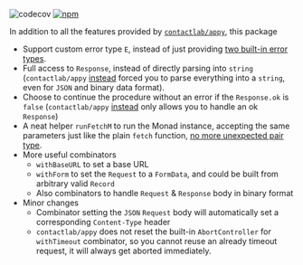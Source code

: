 ![codecov](https://badgen.net/codecov/c/github/equt/fetch)
[![npm](https://badgen.net/npm/v/@equt/fetch)](https://www.npmjs.com/package/@equt/fetch)

In addition to all the features provided by
[`contactlab/appy`](https://github.com/contactlab/appy), this package

- Support custom error type `E`, instead of just providing
  [two built-in error types](https://github.com/contactlab/appy/blob/c65d49b652221eba3009b32a88c7a22d9b6d2364/src/request.ts#L60).
- Full access to `Response`, instead of directly parsing into `string`
  (`contactlab/appy`
  [instead](https://github.com/contactlab/appy/blob/c65d49b652221eba3009b32a88c7a22d9b6d2364/src/request.ts#L123)
  forced you to parse everything into a `string`, even for `JSON` and binary
  data format).
- Choose to continue the procedure without an error if the `Response.ok` is
  `false` (`contactlab/appy`
  [instead](https://github.com/contactlab/appy/blob/c65d49b652221eba3009b32a88c7a22d9b6d2364/src/request.ts#L116-L121)
  only allows you to handle an ok `Response`)
- A neat helper `runFetchM` to run the Monad instance, accepting the same
  parameters just like the plain `fetch` function,
  [no more unexpected pair type](https://github.com/contactlab/appy/blob/c65d49b652221eba3009b32a88c7a22d9b6d2364/README.md#L44-L51).
- More useful combinators
  - `withBaseURL` to set a base URL
  - `withForm` to set the `Request` to a `FormData`, and could be built from
    arbitrary valid `Record`
  - Also combinators to handle `Request` & `Response` body in binary format
- Minor changes
  - Combinator setting the `JSON` `Request` body will automatically set a
    corresponding `Content-Type` header
  - `contactlab/appy` does not reset the built-in `AbortController` for `withTimeout` combinator,
    so you cannot reuse an already timeout request, it will always get aborted immediately.
